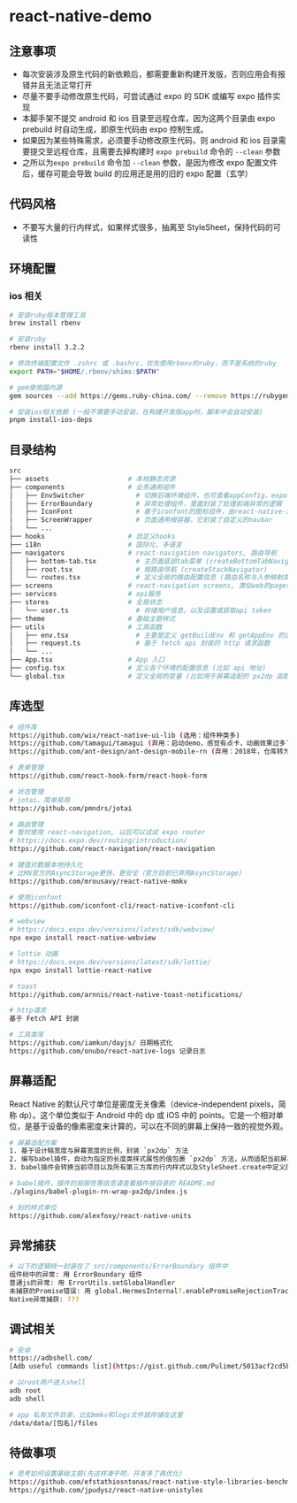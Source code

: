 # react-native-demo

## 注意事项

- 每次安装涉及原生代码的新依赖后，都需要重新构建开发版，否则应用会有报错并且无法正常打开
- 尽量不要手动修改原生代码，可尝试通过 expo 的 SDK 或编写 expo 插件实现
- 本脚手架不提交 android 和 ios 目录至远程仓库，因为这两个目录由 expo prebuild 时自动生成，即原生代码由 expo 控制生成。
- 如果因为某些特殊需求，必须要手动修改原生代码，则 android 和 ios 目录需要提交至远程仓库，且需要去掉构建时 `expo prebuild` 命令的 `--clean` 参数
- 之所以为`expo prebuild` 命令加 `--clean` 参数，是因为修改 expo 配置文件后，缓存可能会导致 build 的应用还是用的旧的 expo 配置（玄学）

## 代码风格

- 不要写大量的行内样式，如果样式很多，抽离至 StyleSheet，保持代码的可读性

## 环境配置

### ios 相关

```bash
# 安装ruby版本管理工具
brew install rbenv

# 安装ruby
rbenv install 3.2.2

# 修改终端配置文件 .zshrc 或 .bashrc，优先使用rbenv的ruby，而不是系统的ruby
export PATH="$HOME/.rbenv/shims:$PATH"

# gem使用国内源
gem sources --add https://gems.ruby-china.com/ --remove https://rubygems.org/

# 安装ios相关依赖 (一般不需要手动安装，在构建开发版app时，脚本中会自动安装)
pnpm install-ios-deps
```

## 目录结构

```bash
src
├── assets                    # 本地静态资源
├── components                # 业务通用组件
│   ├── EnvSwitcher             # 切换后端环境组件，也可查看appConfig、expoConfig、本地日志等。（主要用于调试）
│   ├── ErrorBoundary           # 异常处理组件，里面封装了处理前端异常的逻辑
│   ├── IconFont                # 基于iconfont的图标组件，由react-native-iconfont-cli自动生成
│   ├── ScreenWrapper           # 页面通用根容器，它封装了自定义的navbar
│   └── ...
├── hooks                     # 自定义hooks
├── i18n                      # 国际化、多语言
├── navigators                # react-navigation navigators, 路由导航
│   ├── bottom-tab.tsx          # 主页面底部tab菜单 (createBottomTabNavigator)
│   ├── root.tsx                # 根路由导航 (createStackNavigator)
│   └── routes.tsx              # 定义全局的路由配置信息 (路由名称与入参映射类型、路由名称与screen映射，底部tab菜单配置)
├── screens                   # react-navigation screens, 类似web的pages
├── services                  # api服务
├── stores                    # 全局状态
│   └── user.ts                 # 存储用户信息，以及设置或获取api token
├── theme                     # 基础主题样式
├── utils                     # 工具函数
│   ├── env.tsx                 # 主要是定义 getBuildEnv 和 getAppEnv 的逻辑
│   ├── request.ts              # 基于 fetch api 封装的 http 请求函数
│   └── ...
├── App.tsx                   # App 入口
├── config.tsx                # 定义各个环境的配置信息 (比如 api 地址)
└── global.tsx                # 定义全局的变量 (比如用于屏幕适配的 px2dp 函数、用于日志记录的 log 函数等)
```

## 库选型

```bash
# 组件库
https://github.com/wix/react-native-ui-lib (选用：组件种类多)
https://github.com/tamagui/tamagui (弃用：启动demo，感觉有点卡，动画效果过多了，组件偏少)
https://github.com/ant-design/ant-design-mobile-rn (弃用：2018年，仓库转为个人维护，更新较少)

# 表单管理
https://github.com/react-hook-form/react-hook-form

# 状态管理
# jotai，简单易用
https://github.com/pmndrs/jotai

# 路由管理
# 暂时使用 react-navigation, 以后可以试试 expo router
# https://docs.expo.dev/routing/introduction/
https://github.com/react-navigation/react-navigation

# 键值对数据本地持久化
# 比RN官方的AsyncStorage更快，更安全（官方目前已弃用AsyncStorage）
https://github.com/mrousavy/react-native-mmkv

# 使用iconfont
https://github.com/iconfont-cli/react-native-iconfont-cli

# webview
# https://docs.expo.dev/versions/latest/sdk/webview/
npx expo install react-native-webview

# lottie 动画
# https://docs.expo.dev/versions/latest/sdk/lottie/
npx expo install lottie-react-native

# toast
https://github.com/arnnis/react-native-toast-notifications/

# http请求
基于 Fetch API 封装

# 工具类库
https://github.com/iamkun/dayjs/ 日期格式化
https://github.com/onubo/react-native-logs 记录日志
```

## 屏幕适配

React Native 的默认尺寸单位是密度无关像素（device-independent pixels，简称 dp）。这个单位类似于 Android 中的 dp 或 iOS 中的 points。它是一个相对单位，是基于设备的像素密度来计算的，可以在不同的屏幕上保持一致的视觉外观。

```bash
# 屏幕适配方案
1. 基于设计稿宽度与屏幕宽度的比例，封装 `px2dp` 方法
2. 编写babel插件，自动为指定的长度类样式属性的值包裹 `px2dp` 方法，从而适配当前屏幕
3. babel插件会转换当前项目以及所有第三方库的行内样式以及StyleSheet.create中定义的样式

# babel插件，插件的局限性等信息请查看插件根目录的 README.md
./plugins/babel-plugin-rn-wrap-px2dp/index.js

# 别的样式单位
https://github.com/alexfoxy/react-native-units
```

## 异常捕获

```bash
# 以下的逻辑统一封装在了 src/components/ErrorBoundary 组件中
组件树中的异常: 用 ErrorBoundary 组件
普通js的异常: 用 ErrorUtils.setGlobalHandler
未捕获的Promise错误: 用 global.HermesInternal?.enablePromiseRejectionTracker
Native异常捕获: ???
```

## 调试相关

```bash
# 安卓
https://adbshell.com/
[Adb useful commands list](https://gist.github.com/Pulimet/5013acf2cd5b28e55036c82c91bd56d8)

# 以root用户进入shell
adb root
adb shell

# app 私有文件目录，比如mmkv和logs文件就存储在这里
/data/data/[包名]/files
```

## 待做事项

```bash
# 思考如何设置基础主题(先这样凑乎吧，开发多了再优化)
https://github.com/efstathiosntonas/react-native-style-libraries-benchmark
https://github.com/jpudysz/react-native-unistyles
```
